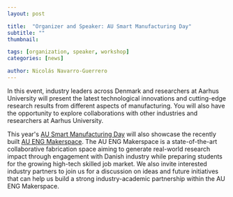```yaml
---
layout: post

title:  "Organizer and Speaker: AU Smart Manufacturing Day"
subtitle: ""
thumbnail: 

tags: [organization, speaker, workshop]
categories: [news]

author: Nicolás Navarro-Guerrero
---
```

In this event, industry leaders across Denmark and researchers at Aarhus University will present the latest technological innovations and cutting-edge research results from different aspects of manufacturing. You will also have the opportunity to explore collaborations with other industries and researchers at Aarhus University.

This year's <a target="_blank" href="https://eng.au.dk/en/news-and-events/news/show/artikel/au-smart-manufacturing-day-2019/">AU Smart Manufacturing Day</a> will also showcase the recently built <a target="_blank" href="https://eng.au.dk/en/research/laboratory-facilities/deep-tech-experimental-hub/makerspace/">AU ENG Makerspace</a>. The AU ENG Makerspace is a state-of-the-art collaborative fabrication space aiming to generate real-world research impact through engagement with Danish industry while preparing students for the growing high-tech skilled job market. We also invite interested industry partners to join us for a discussion on ideas and future initiatives that can help us build a strong industry-academic partnership within the AU ENG Makerspace.



<!--more-->


